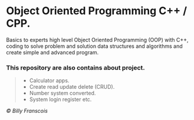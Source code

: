# Object Oriented Programming C++ / CPP.

Basics to experts high level Object Oriented Programming (OOP) with C++, coding to solve problem and solution data structures and algorithms and create simple and advanced program.
### This repository are also contains about project.
> * Calculator apps. 
> * Create read update delete (CRUD).
> * Number system converted.
> * System login register etc.

<i> © Billy Franscois </i>